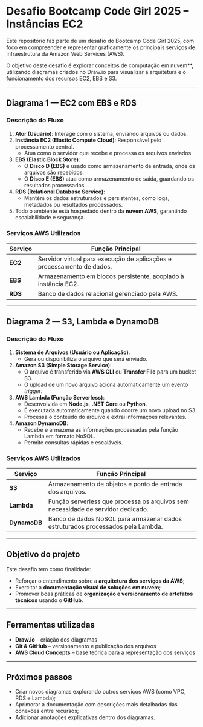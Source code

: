 #  Desafio Bootcamp Code Girl 2025 – Instâncias EC2

Este repositório faz parte de um desafio do Bootcamp Code Girl 2025, com foco em compreender e representar graficamente os principais serviços de infraestrutura da Amazon Web Services (AWS).  

O objetivo deste desafio é explorar conceitos de computação em nuvem**, utilizando diagramas criados no Draw.io para visualizar a arquitetura e o funcionamento dos recursos EC2, EBS e S3.  

---
## Diagrama 1 — EC2 com EBS e RDS


### Descrição do Fluxo

1. **Ator (Usuário)**: Interage com o sistema, enviando arquivos ou dados.
2. **Instância EC2 (Elastic Compute Cloud)**: Responsável pelo processamento central.  
   - Atua como o servidor que recebe e processa os arquivos enviados.
3. **EBS (Elastic Block Store)**:  
   - O **Disco D (EBS)** é usado como armazenamento de entrada, onde os arquivos são recebidos.
   - O **Disco E (EBS)** atua como armazenamento de saída, guardando os resultados processados.
4. **RDS (Relational Database Service)**:  
   - Mantém os dados estruturados e persistentes, como logs, metadados ou resultados processados.
5. Todo o ambiente está hospedado dentro da **nuvem AWS**, garantindo escalabilidade e segurança.

### Serviços AWS Utilizados

| Serviço | Função Principal |
|----------|------------------|
| **EC2** | Servidor virtual para execução de aplicações e processamento de dados. |
| **EBS** | Armazenamento em blocos persistente, acoplado à instância EC2. |
| **RDS** | Banco de dados relacional gerenciado pela AWS. |

---

## Diagrama 2 — S3, Lambda e DynamoDB


### Descrição do Fluxo

1. **Sistema de Arquivos (Usuário ou Aplicação)**:  
   - Gera ou disponibiliza o arquivo que será enviado.
2. **Amazon S3 (Simple Storage Service)**:  
   - O arquivo é transferido via **AWS CLI** ou **Transfer File** para um bucket S3.
   - O upload de um novo arquivo aciona automaticamente um evento *trigger*.
3. **AWS Lambda (Função Serverless)**:  
   - Desenvolvida em **Node.js**, **.NET Core** ou **Python**.  
   - É executada automaticamente quando ocorre um novo upload no S3.
   - Processa o conteúdo do arquivo e extrai informações relevantes.
4. **Amazon DynamoDB**:  
   - Recebe e armazena as informações processadas pela função Lambda em formato NoSQL.
   - Permite consultas rápidas e escaláveis.

### Serviços AWS Utilizados

| Serviço | Função Principal |
|----------|------------------|
| **S3** | Armazenamento de objetos e ponto de entrada dos arquivos. |
| **Lambda** | Função serverless que processa os arquivos sem necessidade de servidor dedicado. |
| **DynamoDB** | Banco de dados NoSQL para armazenar dados estruturados processados pela Lambda. |

---


##  Objetivo do projeto

Este desafio tem como finalidade:  
- Reforçar o entendimento sobre a **arquitetura dos serviços da AWS**;  
- Exercitar a **documentação visual de soluções em nuvem**;  
- Promover boas práticas de **organização e versionamento de artefatos técnicos** usando o **GitHub**.  

---

## Ferramentas utilizadas

- **Draw.io** – criação dos diagramas  
- **Git & GitHub** – versionamento e publicação dos arquivos  
- **AWS Cloud Concepts** – base teórica para a representação dos serviços  

---

## Próximos passos

- Criar novos diagramas explorando outros serviços AWS (como VPC, RDS e Lambda);  
- Aprimorar a documentação com descrições mais detalhadas das conexões entre recursos;  
- Adicionar anotações explicativas dentro dos diagramas.  
